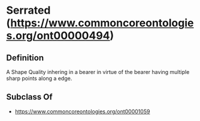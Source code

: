# Serrated (https://www.commoncoreontologies.org/ont00000494)

## Definition
A Shape Quality inhering in a bearer in virtue of the bearer having multiple sharp points along a edge.

## Subclass Of
- https://www.commoncoreontologies.org/ont00001059

